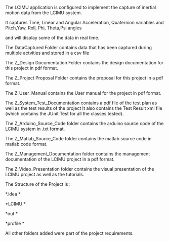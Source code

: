 The LCIMU application is configured to implement the capture of inertial motion data from the LCIMU system.

It captures Time, Linear and Angular Acceleration, Quaternion variables and Pitch,Yaw, Roll, Phi, Theta,Psi angles

and will display some of the data in real time.

The DataCaptured Folder contains data that has been captured during multiple actvities and stored in a csv file

The Z_Design Documentation Folder contains the design documentation for this project in pdf format.

The Z_Project Proposal Folder contains the proposal for this project in a pdf format.

The Z_User_Manual contains the User manual for the project in pdf format.

The Z_System_Test_Documentation contains a pdf file of the test plan as well as the test results of the project
It also contains the Test Result xml file (which contains the JUnit Test for all the classes tested).

The Z_Arduino_Source_Code folder contains the arduino source code of the LCIMU system in .txt format.

The Z_Matlab_Source_Code folder contains the matlab source code in matlab code format.

The Z_Management_Documentation folder contains the management documentation of the LCIMU project in a pdf format.

The Z_Video_Presentation folder contains the visual presentation of the LCIMU project as well as the tutorials.
 
The Structure of the Project is :

*.idea *

*LCIMU *

*out *

*profile *

All other folders added were part of the project requirements.
